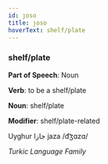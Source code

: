 ```yaml
---
id: ȷoso
title: ȷoso
hoverText: shelf/plate
---
```


### shelf/plate

**Part of Speech**: Noun

**Verb**: to be a shelf/plate

**Noun**: shelf/plate

**Modifier**: shelf/plate-related

Uyghur جازا jaza /d͡ʒɑzɑ/

*Turkic Language Family*